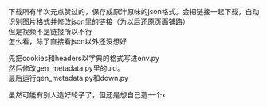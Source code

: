 下载所有半次元点赞过的，保存成原汁原味的json格式。会把链接一起下载，自动识别图片格式并修改json里的链接（为以后还原页面铺路）  
但是视频不是链接所以不行  
怎么看，除了直接看json以外还没想好  

先把cookies和headers以字典的格式写进env.py  
然后修改gen_metadata.py里的uid。  
最后运行gen_metadata.py和down.py  

虽然可能有别人造好轮子了，但还是想自己造一个x